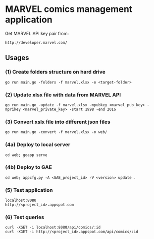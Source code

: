 # MARVEL comics management application

Get MARVEL API key pair from:

	http://developer.marvel.com/

## Usages

### (1) Create folders structure on hard drive

	go run main.go -folders -f marvel.xlsx -o <target-folder>
	
### (2) Update xlsx file with data from MARVEL API

	go run main.go -update -f marvel.xlsx -mpubkey <marvel_pub_key> -mprikey <marvel_private_key> -start 1998 -end 2016

### (3) Convert xslx file into different json files

	go run main.go -convert -f marvel.xlsx -o web/

### (4a) Deploy to local server

    cd web; goapp serve 

### (4b) Deploy to GAE

    cd web; appcfg.py -A <GAE_project_id> -V <version> update .
    
### (5) Test application

	localhost:8080
	http://<project_id>.appspot.com
	
### (6) Test queries

	curl -XGET -i localhost:8080/api/comics/:id
	curl -XGET -i http://<project_id>.appspot.com/api/comics/:id